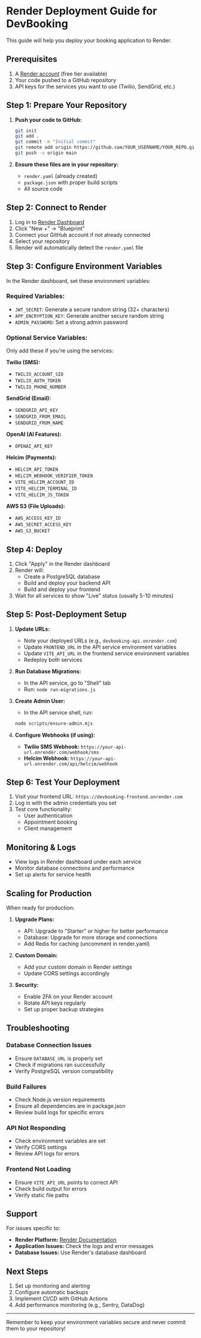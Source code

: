 # Render Deployment Guide for DevBooking

This guide will help you deploy your booking application to Render.

## Prerequisites

1. A [Render account](https://render.com) (free tier available)
2. Your code pushed to a GitHub repository
3. API keys for the services you want to use (Twilio, SendGrid, etc.)

## Step 1: Prepare Your Repository

1. **Push your code to GitHub:**
   ```bash
   git init
   git add .
   git commit -m "Initial commit"
   git remote add origin https://github.com/YOUR_USERNAME/YOUR_REPO.git
   git push -u origin main
   ```

2. **Ensure these files are in your repository:**
   - `render.yaml` (already created)
   - `package.json` with proper build scripts
   - All source code

## Step 2: Connect to Render

1. Log in to [Render Dashboard](https://dashboard.render.com)
2. Click "New +" → "Blueprint"
3. Connect your GitHub account if not already connected
4. Select your repository
5. Render will automatically detect the `render.yaml` file

## Step 3: Configure Environment Variables

In the Render dashboard, set these environment variables:

### Required Variables:
- `JWT_SECRET`: Generate a secure random string (32+ characters)
- `APP_ENCRYPTION_KEY`: Generate another secure random string
- `ADMIN_PASSWORD`: Set a strong admin password

### Optional Service Variables:
Only add these if you're using the services:

**Twilio (SMS):**
- `TWILIO_ACCOUNT_SID`
- `TWILIO_AUTH_TOKEN`
- `TWILIO_PHONE_NUMBER`

**SendGrid (Email):**
- `SENDGRID_API_KEY`
- `SENDGRID_FROM_EMAIL`
- `SENDGRID_FROM_NAME`

**OpenAI (AI Features):**
- `OPENAI_API_KEY`

**Helcim (Payments):**
- `HELCIM_API_TOKEN`
- `HELCIM_WEBHOOK_VERIFIER_TOKEN`
- `VITE_HELCIM_ACCOUNT_ID`
- `VITE_HELCIM_TERMINAL_ID`
- `VITE_HELCIM_JS_TOKEN`

**AWS S3 (File Uploads):**
- `AWS_ACCESS_KEY_ID`
- `AWS_SECRET_ACCESS_KEY`
- `AWS_S3_BUCKET`

## Step 4: Deploy

1. Click "Apply" in the Render dashboard
2. Render will:
   - Create a PostgreSQL database
   - Build and deploy your backend API
   - Build and deploy your frontend
3. Wait for all services to show "Live" status (usually 5-10 minutes)

## Step 5: Post-Deployment Setup

1. **Update URLs:**
   - Note your deployed URLs (e.g., `devbooking-api.onrender.com`)
   - Update `FRONTEND_URL` in the API service environment variables
   - Update `VITE_API_URL` in the frontend service environment variables
   - Redeploy both services

2. **Run Database Migrations:**
   - In the API service, go to "Shell" tab
   - Run: `node run-migrations.js`

3. **Create Admin User:**
   - In the API service shell, run:
   ```bash
   node scripts/ensure-admin.mjs
   ```

4. **Configure Webhooks (if using):**
   - **Twilio SMS Webhook:** `https://your-api-url.onrender.com/webhook/sms`
   - **Helcim Webhook:** `https://your-api-url.onrender.com/api/helcim/webhook`

## Step 6: Test Your Deployment

1. Visit your frontend URL: `https://devbooking-frontend.onrender.com`
2. Log in with the admin credentials you set
3. Test core functionality:
   - User authentication
   - Appointment booking
   - Client management

## Monitoring & Logs

- View logs in Render dashboard under each service
- Monitor database connections and performance
- Set up alerts for service health

## Scaling for Production

When ready for production:

1. **Upgrade Plans:**
   - API: Upgrade to "Starter" or higher for better performance
   - Database: Upgrade for more storage and connections
   - Add Redis for caching (uncomment in render.yaml)

2. **Custom Domain:**
   - Add your custom domain in Render settings
   - Update CORS settings accordingly

3. **Security:**
   - Enable 2FA on your Render account
   - Rotate API keys regularly
   - Set up proper backup strategies

## Troubleshooting

### Database Connection Issues
- Ensure `DATABASE_URL` is properly set
- Check if migrations ran successfully
- Verify PostgreSQL version compatibility

### Build Failures
- Check Node.js version requirements
- Ensure all dependencies are in package.json
- Review build logs for specific errors

### API Not Responding
- Check environment variables are set
- Verify CORS settings
- Review API logs for errors

### Frontend Not Loading
- Ensure `VITE_API_URL` points to correct API
- Check build output for errors
- Verify static file paths

## Support

For issues specific to:
- **Render Platform:** [Render Documentation](https://render.com/docs)
- **Application Issues:** Check the logs and error messages
- **Database Issues:** Use Render's database dashboard

## Next Steps

1. Set up monitoring and alerting
2. Configure automatic backups
3. Implement CI/CD with GitHub Actions
4. Add performance monitoring (e.g., Sentry, DataDog)

---

Remember to keep your environment variables secure and never commit them to your repository!
